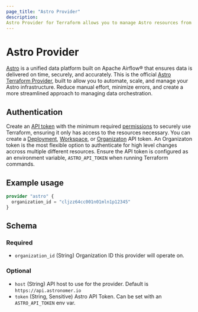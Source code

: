 ```yaml
---
page_title: "Astro Provider"
description: 
Astro Provider for Terraform allows you to manage Astro resources from a Terraform script. The Provider uses the Astro API.
---
```


# Astro Provider
[Astro](https://www.astronomer.io/product/) is a unified data platform built on Apache Airflow® that ensures data is delivered on time, securely, and accurately.
This is the official [Astro Terraform Provider](https://github.com/astronomer/terraform-provider-astro), built to allow you to automate, scale, and manage your Astro infrastructure.
Reduce manual effort, minimize errors, and create a more streamlined approach to managing data orchestration.

## Authentication
Create an [API token](https://www.astronomer.io/docs/astro/automation-authentication#step-1-create-an-api-token) with the minimum required [permissions](https://www.astronomer.io/docs/astro/user-permissions) to securely use Terraform, ensuring it only has access to the resources necessary.
You can create a [Deployment](https://www.astronomer.io/docs/astro/deployment-api-tokens), [Workspace](https://www.astronomer.io/docs/astro/workspace-api-tokens), or [Organizaton](https://www.astronomer.io/docs/astro/organization-api-tokens) API token. 
An Organizaton token is the most flexible option to authenticate for high level changes accross multiple different resources.
Ensure the API token is configured as an environment variable, `ASTRO_API_TOKEN` when running Terraform commands.

## Example usage
```terraform
provider "astro" {
  organization_id = "cljzz64cc001n01mln1p12345"
}
```

<!-- schema generated by tfplugindocs -->
## Schema

### Required

- `organization_id` (String) Organization ID this provider will operate on.

### Optional

- `host` (String) API host to use for the provider. Default is `https://api.astronomer.io`
- `token` (String, Sensitive) Astro API Token. Can be set with an `ASTRO_API_TOKEN` env var.